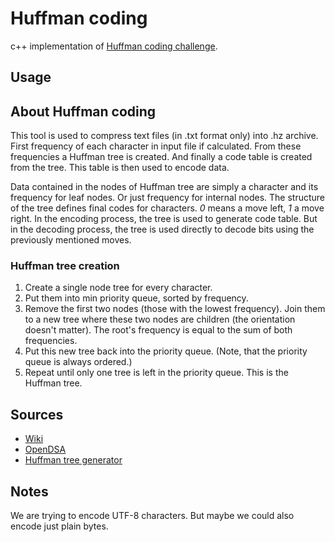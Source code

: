 # Huffman coding

c++ implementation of [Huffman coding challenge](https://codingchallenges.fyi/challenges/challenge-huffman).

## Usage

## About Huffman coding

This tool is used to compress text files (in .txt format only) into .hz archive. First frequency of each character in input file if calculated. From these frequencies a Huffman tree is created. And finally a code table is created from the tree. This table is then used to encode data.

Data contained in the nodes of Huffman tree are simply a character and its frequency for leaf nodes. Or just frequency for internal nodes. The structure of the tree defines final codes for characters. *0* means a move left, *1* a move right. In the encoding process, the tree is used to generate code table. But in the decoding process, the tree is used directly to decode bits using the previously mentioned moves.

### Huffman tree creation

1. Create a single node tree for every character.
2. Put them into min priority queue, sorted by frequency.
3. Remove the first two nodes (those with the lowest frequency). Join them to a new tree where these two nodes are children (the orientation doesn't matter). The root's frequency is equal to the sum of both frequencies.
4. Put this new tree back into the priority queue. (Note, that the priority queue is always ordered.)
5. Repeat until only one tree is left in the priority queue. This is the Huffman tree.

## Sources

- [Wiki](https://en.wikipedia.org/wiki/Huffman_coding)
- [OpenDSA](https://opendsa-server.cs.vt.edu/ODSA/Books/CS3/html/Huffman.html)
- [Huffman tree generator](https://www.csfieldguide.org.nz/en/interactives/huffman-tree/)

## Notes

We are trying to encode UTF-8 characters. But maybe we could also encode just plain bytes.
